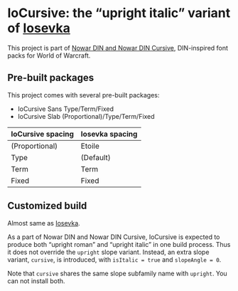 # IoCursive: the “upright italic” variant of [Iosevka](https://github.com/be5invis/Iosevka)

This project is part of [Nowar DIN and Nowar DIN Cursive](https://github.com/nowar-fonts/Nowar-DIN), DIN-inspired font packs for World of Warcraft.

## Pre-built packages

This project comes with several pre-built packages:
* IoCursive Sans Type/Term/Fixed
* IoCursive Slab (Proportional)/Type/Term/Fixed

| IoCursive spacing | Iosevka spacing |
| ----------------- | --------------- |
| (Proportional)    | Etoile          |
| Type              | (Default)       |
| Term              | Term            |
| Fixed             | Fixed           |

## Customized build

Almost same as [Iosevka](https://github.com/be5invis/Iosevka#customized-build).

As a part of Nowar DIN and Nowar DIN Cursive, IoCursive is expected to produce both “upright roman” and “upright italic” in one build process. Thus it does not override the `upright` slope variant. Instead, an extra slope variant, `cursive`, is introduced, with `isItalic = true` and `slopeAngle = 0`.

Note that `cursive` shares the same slope subfamily name with `upright`. You can not install both.
